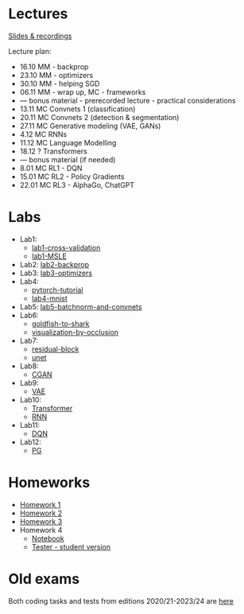 # Lectures

[Slides & recordings](https://drive.google.com/drive/folders/19zxpFOrXtkb5r5vIRMUwtsGmnQ3ym-t1?usp=sharing)

Lecture plan:
* 16.10 MM - backprop
* 23.10 MM - optimizers
* 30.10 MM - helping SGD
* 06.11 MM - wrap up, MC - frameworks
* — bonus material - prerecorded lecture - practical considerations
* 13.11 MC Convnets 1 (classification)
* 20.11 MC Convnets 2 (detection & segmentation)
* 27.11 MC Generative modeling (VAE, GANs)
* 4.12 MC RNNs
* 11.12 MC Language Modelling
* 18.12 ? Transformers
* — bonus material (if needed)
* 8.01 MC RL1 - DQN
* 15.01 MC RL2 - Policy Gradients
* 22.01 MC RL3 - AlphaGo, ChatGPT

# Labs

* Lab1:
    * [lab1-cross-validation](https://colab.research.google.com/github/mim-ml-teaching/public-dnn-2024-25/blob/master/docs/DNN-Lab-1-cross-validation-student-version.ipynb)
    * [lab1-MSLE](https://colab.research.google.com/github/mim-ml-teaching/public-dnn-2024-25/blob/master/docs/DNN-Lab-1-MSLE-student-version.ipynb)
* Lab2: [lab2-backprop](https://colab.research.google.com/github/mim-ml-teaching/public-dnn-2024-25/blob/master/docs/DNN-Lab-2-backprop-student-version.ipynb)
* Lab3: [lab3-optimizers](https://colab.research.google.com/github/mim-ml-teaching/public-dnn-2024-25/blob/master/docs/DNN-Lab-3-mnist-again-student.ipynb)
* Lab4: 
    * [pytorch-tutorial](https://pytorch.org/tutorials/beginner/deep_learning_60min_blitz.html)
    * [lab4-mnist](https://colab.research.google.com/github/mim-ml-teaching/public-dnn-2024-25/blob/master/docs/DNN-Lab-4-MNIST-in-Pytorch-student-version.ipynb)
* Lab5: [lab5-batchnorm-and-convnets](https://colab.research.google.com/github/mim-ml-teaching/public-dnn-2024-25/blob/master/docs/DNN-Lab-5-Batchnorm-and-Convnets-student-version.ipynb)
* Lab6:
    * [goldfish-to-shark](https://colab.research.google.com/github/mim-ml-teaching/public-dnn-2024-25/blob/master/docs/DNN-Lab-6-goldfish-to-shark-student-version.ipynb)
    * [visualization-by-occlusion](https://colab.research.google.com/github/mim-ml-teaching/public-dnn-2024-25/blob/master/docs/DNN-Lab-6-occlusion-student-version.ipynb)
* Lab7:
    * [residual-block](https://colab.research.google.com/github/mim-ml-teaching/public-dnn-2024-25/blob/master/docs/DNN-Lab-7-ResidualBlock-in-Pytorch-student-version.ipynb)
    * [unet](https://colab.research.google.com/github/mim-ml-teaching/public-dnn-2024-25/blob/master/docs/DNN-Lab-7-UNet-in-Pytorch-student-version.ipynb)
* Lab8:
    * [CGAN](https://colab.research.google.com/github/mim-ml-teaching/public-dnn-2024-25/blob/master/docs/DNN-Lab-8-GAN-student-version.ipynb)
* Lab9:
    * [VAE](https://colab.research.google.com/github/mim-ml-teaching/public-dnn-2024-25/blob/master/docs/DNN-Lab-9-VAE-student-version.ipynb)
* Lab10:
    * [Transformer](https://colab.research.google.com/github/mim-ml-teaching/public-dnn-2024-25/blob/master/docs/DNN-Lab-10-Transformer-student-version.ipynb)
    * [RNN](https://colab.research.google.com/github/mim-ml-teaching/public-dnn-2024-25/blob/master/docs/DNN-Lab-10-RNN-student-version.ipynb)
* Lab11:
    * [DQN](https://colab.research.google.com/github/mim-ml-teaching/public-dnn-2024-25/blob/master/docs/DNN-Lab-11-DQN-student-version.ipynb)
* Lab12:
    * [PG](https://colab.research.google.com/github/mim-ml-teaching/public-dnn-2024-25/blob/master/docs/DNN-Lab-12-PG-student-version.ipynb)

# Homeworks
* [Homework 1](https://colab.research.google.com/github/mim-ml-teaching/public-dnn-2024-25/blob/master/docs/hw1-proxprop-student.ipynb)
* [Homework 2](https://colab.research.google.com/github/mim-ml-teaching/public-dnn-2024-25/blob/master/docs/hw2-textureVsShape-student.ipynb)
* [Homework 3](https://colab.research.google.com/github/mim-ml-teaching/public-dnn-2024-25/blob/master/docs/hw3-differential-student.ipynb)
* Homework 4
    + [Notebook](https://colab.research.google.com/github/mim-ml-teaching/public-dnn-2024-25/blob/master/docs/hw4-ppo-rnd-minihack-student.ipynb)
    + [Tester - student version](https://colab.research.google.com/github/mim-ml-teaching/public-dnn-2024-25/blob/master/docs/hw4-rl_hw_tester_student.ipynb)

# Old exams

Both coding tasks and tests from editions 2020/21-2023/24 are [here](https://github.com/mim-ml-teaching/public-dnn-2024-25/tree/main/docs/exams-tasks)
